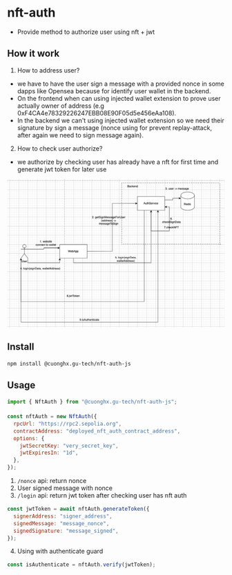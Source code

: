 # nft-auth

- Provide method to authorize user using nft + jwt

## How it work

1. How to address user?

- we have to have the user sign a message with a provided nonce in some dapps like Opensea because for identify user wallet in the backend.
- On the frontend when can using injected wallet extension to prove user actually owner of address (e.g 0xF4CA4e78329226247EBB08E90F05d5e456eAa108).
- In the backend we can't using injected wallet extension so we need their signature by sign a message (nonce using for prevent replay-attack, after again we need to sign message again).

2. How to check user authorize?

- we authorize by checking user has already have a nft for first time and generate jwt token for later use

![architecture](./media/architecture.png)

## Install

```sh
npm install @cuonghx.gu-tech/nft-auth-js
```

## Usage

```js
import { NftAuth } from "@cuonghx.gu-tech/nft-auth-js";

const nftAuth = new NftAuth({
  rpcUrl: "https://rpc2.sepolia.org",
  contractAddress: "deployed_nft_auth_contract_address",
  options: {
    jwtSecretKey: "very_secret_key",
    jwtExpiresIn: "1d",
  },
});
```

1. `/nonce` api: return nonce
2. User signed message with nonce
3. `/login` api: return jwt token after checking user has nft auth

```js
const jwtToken = await nftAuth.generateToken({
  signerAddress: "signer_address",
  signedMessage: "message_nonce",
  signedSignature: "message_signed",
});
```

4. Using with authenticate guard

```js
const isAuthenticate = nftAuth.verify(jwtToken);
```
